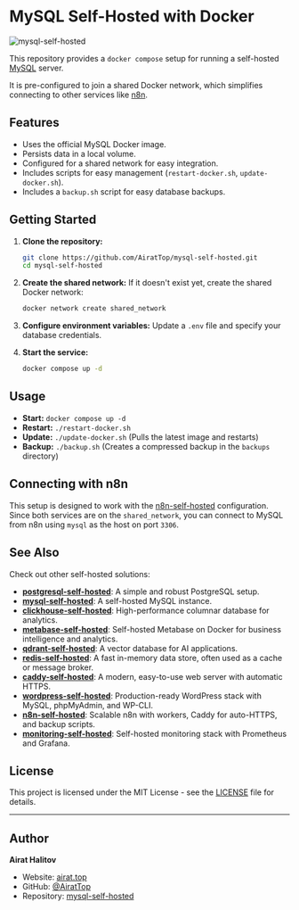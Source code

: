 # MySQL Self-Hosted with Docker

![mysql-self-hosted](https://repository-images.githubusercontent.com/1070263564/4d7f26ab-9654-4b62-9e97-a4cd5f9f7c12)

This repository provides a `docker compose` setup for running a self-hosted [MySQL](https://www.mysql.com/) server.

It is pre-configured to join a shared Docker network, which simplifies connecting to other services like [n8n](https://github.com/AiratTop/n8n-self-hosted).

## Features

-   Uses the official MySQL Docker image.
-   Persists data in a local volume.
-   Configured for a shared network for easy integration.
-   Includes scripts for easy management (`restart-docker.sh`, `update-docker.sh`).
-   Includes a `backup.sh` script for easy database backups.

## Getting Started

1.  **Clone the repository:**
    ```bash
    git clone https://github.com/AiratTop/mysql-self-hosted.git
    cd mysql-self-hosted
    ```

2.  **Create the shared network:**
    If it doesn't exist yet, create the shared Docker network:
    ```bash
    docker network create shared_network
    ```

3.  **Configure environment variables:**
    Update a `.env` file and specify your database credentials.

4.  **Start the service:**
    ```bash
    docker compose up -d
    ```

## Usage

-   **Start:** `docker compose up -d`
-   **Restart:** `./restart-docker.sh`
-   **Update:** `./update-docker.sh` (Pulls the latest image and restarts)
-   **Backup:** `./backup.sh` (Creates a compressed backup in the `backups` directory)

## Connecting with n8n

This setup is designed to work with the [n8n-self-hosted](https://github.com/AiratTop/n8n-self-hosted) configuration. Since both services are on the `shared_network`, you can connect to MySQL from n8n using `mysql` as the host on port `3306`.

## See Also

Check out other self-hosted solutions:

-   [**postgresql-self-hosted**](https://github.com/AiratTop/postgresql-self-hosted): A simple and robust PostgreSQL setup.
-   [**mysql-self-hosted**](https://github.com/AiratTop/mysql-self-hosted): A self-hosted MySQL instance.
-   [**clickhouse-self-hosted**](https://github.com/AiratTop/clickhouse-self-hosted): High-performance columnar database for analytics.
-   [**metabase-self-hosted**](https://github.com/AiratTop/metabase-self-hosted): Self-hosted Metabase on Docker for business intelligence and analytics.
-   [**qdrant-self-hosted**](https://github.com/AiratTop/qdrant-self-hosted): A vector database for AI applications.
-   [**redis-self-hosted**](https://github.com/AiratTop/redis-self-hosted): A fast in-memory data store, often used as a cache or message broker.
-   [**caddy-self-hosted**](https://github.com/AiratTop/caddy-self-hosted): A modern, easy-to-use web server with automatic HTTPS.
-   [**wordpress-self-hosted**](https://github.com/AiratTop/wordpress-self-hosted): Production-ready WordPress stack with MySQL, phpMyAdmin, and WP-CLI.
-   [**n8n-self-hosted**](https://github.com/AiratTop/n8n-self-hosted): Scalable n8n with workers, Caddy for auto-HTTPS, and backup scripts.
-   [**monitoring-self-hosted**](https://github.com/AiratTop/monitoring-self-hosted): Self-hosted monitoring stack with Prometheus and Grafana.

## License

This project is licensed under the MIT License - see the [LICENSE](LICENSE) file for details.

---

## Author

**Airat Halitov**

- Website: [airat.top](https://airat.top)
- GitHub: [@AiratTop](https://github.com/AiratTop)
- Repository: [mysql-self-hosted](https://github.com/AiratTop/mysql-self-hosted)
